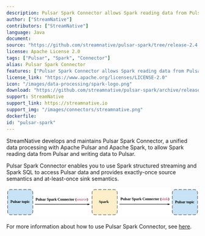 ```yaml
---
description: Pulsar Spark Connector allows Spark reading data from Pulsar and writing data to Pulsar
author: ["StreamNative"]
contributors: ["StreamNative"]
language: Java
document: 
source: "https://github.com/streamnative/pulsar-spark/tree/release-2.4.5/src/main"
license: Apache License 2.0
tags: ["Pulsar", "Spark", "Connector"]
alias: Pulsar Spark Connector
features: ["Pulsar Spark Connector allows Spark reading data from Pulsar and writing data to Pulsar"]
license_link: "https://www.apache.org/licenses/LICENSE-2.0"
icon: "/images/data-processing/spark-logo.png"
download: "https://github.com/streamnative/pulsar-spark/archive/release-2.4.5.zip"
support: StreamNative
support_link: https://streamnative.io
support_img: "/images/connectors/streamnative.png"
dockerfile: 
id: "pulsar-spark"
---
```


StreamNative develops and maintains Pulsar Spark Connector, a unified data processing with Apache Pulsar and Apache Spark, to allow Spark reading data from Pulsar and writing data to Pulsar.

Pulsar Spark Connector enables you to use Spark structured streaming and Spark SQL to access Pulsar data and provides exactly-once source semantics and at-least-once sink semantics.

![](/images/data-processing/pulsar-spark-connector.png)

For more information about how to use Pulsar Spark Connector, see [here](https://streamnative.io/docs/v1.0.0/process/pulsar-spark-connector/link/).